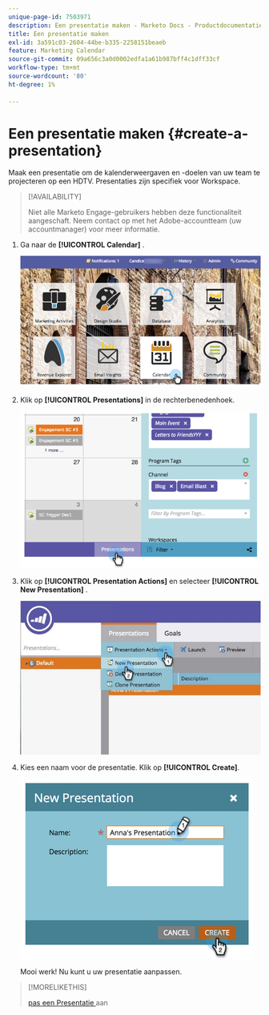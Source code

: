 ```yaml
---
unique-page-id: 7503971
description: Een presentatie maken - Marketo Docs - Productdocumentatie
title: Een presentatie maken
exl-id: 3a591c03-2604-44be-b335-2258151beaeb
feature: Marketing Calendar
source-git-commit: 09a656c3a0d0002edfa1a61b987bff4c1dff33cf
workflow-type: tm+mt
source-wordcount: '80'
ht-degree: 1%

---
```


# Een presentatie maken {#create-a-presentation}

Maak een presentatie om de kalenderweergaven en -doelen van uw team te projecteren op een HDTV. Presentaties zijn specifiek voor Workspace.

>[!AVAILABILITY]
>
>
>Niet alle Marketo Engage-gebruikers hebben deze functionaliteit aangeschaft. Neem contact op met het Adobe-accountteam (uw accountmanager) voor meer informatie.

1. Ga naar de **[!UICONTROL Calendar]** .

   ![](assets/2017-05-10-15-30-47.png)

1. Klik op **[!UICONTROL Presentations]** in de rechterbenedenhoek.

   ![](assets/image2015-3-18-12-3a29-3a26.png)

1. Klik op **[!UICONTROL Presentation Actions]** en selecteer **[!UICONTROL New Presentation]** .

   ![](assets/image2015-3-26-12-3a38-3a6.png)

1. Kies een naam voor de presentatie. Klik op **[!UICONTROL Create]**.

   ![](assets/image2015-3-18-12-3a32-3a30.png)

   Mooi werk! Nu kunt u uw presentatie aanpassen.

>[!MORELIKETHIS]
>
>[ pas een Presentatie ](/help/marketo/product-docs/core-marketo-concepts/marketing-calendar/calendar-hd/customize-a-presentation.md) aan
